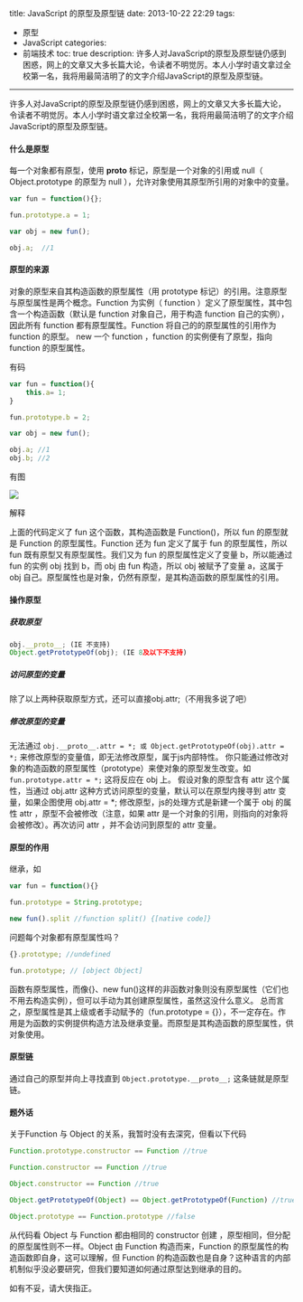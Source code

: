title: JavaScript 的原型及原型链
date: 2013-10-22 22:29
tags:
 - 原型
 - JavaScript
categories: 
 - 前端技术
toc: true
description: 许多人对JavaScript的原型及原型链仍感到困惑，网上的文章又大多长篇大论，令读者不明觉厉。本人小学时语文拿过全校第一名，我将用最简洁明了的文字介绍JavaScript的原型及原型链。

---

许多人对JavaScript的原型及原型链仍感到困惑，网上的文章又大多长篇大论，令读者不明觉厉。本人小学时语文拿过全校第一名，我将用最简洁明了的文字介绍JavaScript的原型及原型链。

#### 什么是原型

每一个对象都有原型，使用 __proto__ 标记，原型是一个对象的引用或 null（ Object.prototype 的原型为 null ），允许对象使用其原型所引用的对象中的变量。

```js
var fun = function(){};

fun.prototype.a = 1;

var obj = new fun();

obj.a;  //1
```

#### 原型的来源

对象的原型来自其构造函数的原型属性（用 prototype 标记）的引用。注意原型与原型属性是两个概念。Function 为实例（ function ）定义了原型属性，其中包含一个构造函数（默认是 function 对象自己，用于构造 function 自己的实例），因此所有 function 都有原型属性。Function 将自己的的原型属性的引用作为 function 的原型。 new 一个 function ，function 的实例便有了原型，指向 function 的原型属性。


有码

```js
var fun = function(){
    this.a= 1;
}

fun.prototype.b = 2;

var obj = new fun();

obj.a; //1
obj.b; //2
```

有图

![](/assets/215445_09Zx_992034.png)

解释

上面的代码定义了 fun 这个函数，其构造函数是 Function()，所以 fun 的原型就是 Function 的原型属性。Function 还为 fun 定义了属于 fun 的原型属性，所以 fun 既有原型又有原型属性。我们又为 fun 的原型属性定义了变量 b，所以能通过 fun 的实例 obj 找到 b，而 obj 由 fun 构造，所以 obj 被赋予了变量 a，这属于 obj 自己。原型属性也是对象，仍然有原型，是其构造函数的原型属性的引用。

#### 操作原型

##### 获取原型

```js
obj.__proto__; (IE 不支持)
Object.getPrototypeOf(obj); (IE 8及以下不支持)
```

##### 访问原型的变量

除了以上两种获取原型方式，还可以直接obj.attr;（不用我多说了吧）

##### 修改原型的变量

无法通过 ``obj.__proto__.attr = *; 或 Object.getPrototypeOf(obj).attr = *;`` 来修改原型的变量值，即无法修改原型，属于js内部特性。
你只能通过修改对象的构造函数的原型属性（prototype）来使对象的原型发生改变。如 ``fun.prototype.attr = *;`` 这将反应在 obj 上。
假设对象的原型含有 attr 这个属性，当通过 obj.attr 这种方式访问原型的变量，默认可以在原型内搜寻到 attr 变量，如果企图使用 obj.attr = *; 修改原型，js的处理方式是新建一个属于 obj 的属性 attr ，原型不会被修改（注意，如果 attr 是一个对象的引用，则指向的对象将会被修改）。再次访问 attr ，并不会访问到原型的 attr 变量。

#### 原型的作用

继承，如

```js
var fun = function(){}

fun.prototype = String.prototype;

new fun().split //function split() {[native code]}
```

问题每个对象都有原型属性吗？

```js
{}.prototype; //undefined

fun.prototype; // [object Object]
```

函数有原型属性，而像{}、new fun()这样的非函数对象则没有原型属性（它们也不用去构造实例），但可以手动为其创建原型属性，虽然这没什么意义。
总而言之，原型属性是其上级或者手动赋予的（fun.prototype = {}），不一定存在。作用是为函数的实例提供构造方法及继承变量。而原型是其构造函数的原型属性，供对象使用。

#### 原型链

通过自己的原型并向上寻找直到 ``Object.prototype.__proto__;`` 这条链就是原型链。 

#### 题外话

关于Function 与 Object 的关系，我暂时没有去深究，但看以下代码

```js
Function.prototype.constructor == Function //true

Function.constructor == Function //true

Object.constructor == Function //true

Object.getPrototypeOf(Object) == Object.getPrototypeOf(Function) //true

Object.prototype == Function.prototype //false
```

从代码看 Object 与 Function 都由相同的 constructor 创建 ，原型相同，但分配的原型属性则不一样。Object 由 Function 构造而来，Function 的原型属性的构造函数即自身，这可以理解，但 Function 的构造函数也是自身？这种语言的内部机制似乎没必要研究，但我们要知道如何通过原型达到继承的目的。

如有不妥，请大侠指正。


 

 

 
